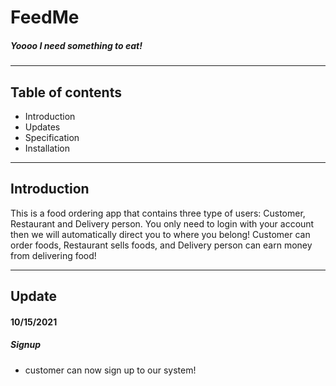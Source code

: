 # FeedMe 
##### Yoooo I need something to eat!

---

## Table of contents
* Introduction
* Updates
* Specification
* Installation

---
## Introduction
This is a food ordering app that contains three type of users: Customer, Restaurant and Delivery person. 
You only need to login with your account then we will automatically direct you to where you belong! 
Customer can order foods, Restaurant sells foods, and Delivery person can earn money from delivering food!

---

## Update

#### 10/15/2021

##### Signup
* customer can now sign up to our system!




